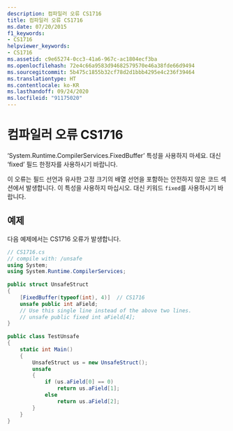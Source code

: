 ```yaml
---
description: 컴파일러 오류 CS1716
title: 컴파일러 오류 CS1716
ms.date: 07/20/2015
f1_keywords:
- CS1716
helpviewer_keywords:
- CS1716
ms.assetid: c9e65274-0cc3-41a6-967c-ac1804ecf3ba
ms.openlocfilehash: 72e4c66a9583d94682579570e46a38fde66d9494
ms.sourcegitcommit: 5b475c1855b32cf78d2d1bbb4295e4c236f39464
ms.translationtype: HT
ms.contentlocale: ko-KR
ms.lasthandoff: 09/24/2020
ms.locfileid: "91175020"
---
```

# <a name="compiler-error-cs1716"></a>컴파일러 오류 CS1716

‘System.Runtime.CompilerServices.FixedBuffer’ 특성을 사용하지 마세요. 대신 ‘fixed’ 필드 한정자를 사용하시기 바랍니다.  
  
 이 오류는 필드 선언과 유사한 고정 크기의 배열 선언을 포함하는 안전하지 않은 코드 섹션에서 발생합니다. 이 특성을 사용하지 마십시오. 대신 키워드 `fixed`를 사용하시기 바랍니다.  
  
## <a name="example"></a>예제  

 다음 예제에서는 CS1716 오류가 발생합니다.  
  
```csharp  
// CS1716.cs  
// compile with: /unsafe  
using System;  
using System.Runtime.CompilerServices;  
  
public struct UnsafeStruct  
{  
    [FixedBuffer(typeof(int), 4)]  // CS1716  
    unsafe public int aField;  
    // Use this single line instead of the above two lines.  
    // unsafe public fixed int aField[4];  
}  
  
public class TestUnsafe  
{  
    static int Main()  
    {  
        UnsafeStruct us = new UnsafeStruct();  
        unsafe  
        {  
            if (us.aField[0] == 0)  
                return us.aField[1];  
            else  
                return us.aField[2];  
        }  
    }  
}  
```
